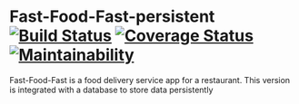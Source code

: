 # Fast-Food-Fast-persistent [![Build Status](https://travis-ci.org/katunold/Fast-Food-Fast-persistent.svg?branch=feature2-register)](https://travis-ci.org/katunold/Fast-Food-Fast-persistent) [![Coverage Status](https://coveralls.io/repos/github/katunold/Fast-Food-Fast-persistent/badge.svg?branch=feature2-register)](https://coveralls.io/github/katunold/Fast-Food-Fast-persistent?branch=feature2-register) [![Maintainability](https://api.codeclimate.com/v1/badges/d545bdbca13a9bd80124/maintainability)](https://codeclimate.com/github/katunold/Fast-Food-Fast-persistent/maintainability)
Fast-Food-Fast is a food delivery service app for a restaurant. This version is integrated with a database to store data persistently
